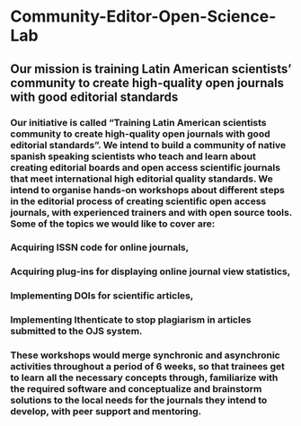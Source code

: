 # Community-Editor-Open-Science-Lab
## Our mission is training Latin American scientists’ community to create high-quality open journals with good editorial standards
### Our initiative is called “Training Latin American scientists community to create high-quality open journals with good editorial standards”. We intend to build a community of native spanish speaking scientists who teach and learn about creating editorial boards and open access scientific journals that meet international high editorial quality standards. We intend to organise hands-on workshops about different steps in the editorial process of creating scientific open access journals, with experienced trainers and with open source tools. Some of the topics we would like to cover are:

### Acquiring ISSN code for online journals,
### Acquiring plug-ins for displaying online journal view statistics,
### Implementing DOIs for scientific articles,
### Implementing Ithenticate to stop plagiarism in articles submitted to the OJS system.
### These workshops would merge synchronic and asynchronic activities throughout a period of 6 weeks, so that trainees get to learn all the necessary concepts through, familiarize with the required software and conceptualize and brainstorm solutions to the local needs for the journals they intend to develop, with peer support and mentoring.

